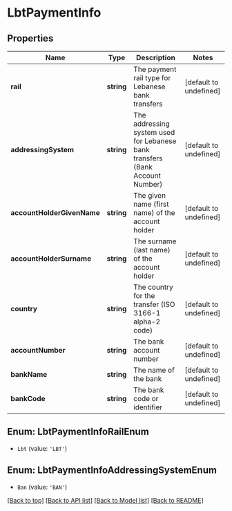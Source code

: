 # LbtPaymentInfo

## Properties

|Name | Type | Description | Notes|
|------------ | ------------- | ------------- | -------------|
|**rail** | **string** | The payment rail type for Lebanese bank transfers | [default to undefined]|
|**addressingSystem** | **string** | The addressing system used for Lebanese bank transfers (Bank Account Number) | [default to undefined]|
|**accountHolderGivenName** | **string** | The given name (first name) of the account holder | [default to undefined]|
|**accountHolderSurname** | **string** | The surname (last name) of the account holder | [default to undefined]|
|**country** | **string** | The country for the transfer (ISO 3166-1 alpha-2 code) | [default to undefined]|
|**accountNumber** | **string** | The bank account number | [default to undefined]|
|**bankName** | **string** | The name of the bank | [default to undefined]|
|**bankCode** | **string** | The bank code or identifier | [default to undefined]|


## Enum: LbtPaymentInfoRailEnum


* `Lbt` (value: `'LBT'`)



## Enum: LbtPaymentInfoAddressingSystemEnum


* `Ban` (value: `'BAN'`)





[[Back to top]](#) [[Back to API list]](../../README.md#documentation-for-api-endpoints) [[Back to Model list]](../../README.md#documentation-for-models) [[Back to README]](../../README.md)
